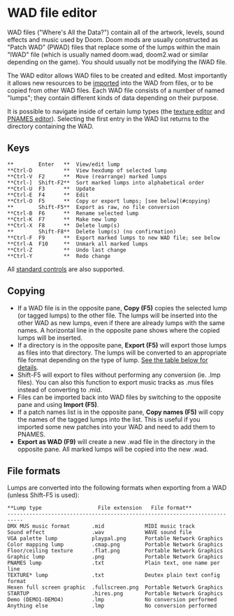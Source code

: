 
# WAD file editor

WAD files ("Where's All the Data?") contain all of the artwork, levels, sound
effects and music used by Doom. Doom mods are usually constructed as "Patch WAD"
(PWAD) files that replace some of the lumps within the main "IWAD" file (which
is usually named doom.wad, doom2.wad or similar depending on the game). You
should usually not be modifying the IWAD file.

The WAD editor allows WAD files to be created and edited. Most importantly it
allows new resources to be [imported](#copying) into the WAD from files, or to be copied
from other WAD files. Each WAD file consists of a number of named "lumps"; they
contain different kinds of data depending on their purpose.

It is possible to navigate inside of certain lump types (the [texture editor](texture_editor.md)
and [PNAMES editor](pnames_editor.md)). Selecting the first entry in the WAD
list returns to the directory containing the WAD.

## Keys

    **        Enter   **  View/edit lump
    **Ctrl-D          **  View hexdump of selected lump
    **Ctrl-V  F2      **  Move (rearrange) marked lumps
    **Ctrl-]  Shift-F2**  Sort marked lumps into alphabetical order
    **Ctrl-U  F3      **  Update
    **Ctrl-E  F4      **  Edit
    **Ctrl-O  F5      **  Copy or export lumps; [see below](#copying)
    **        Shift-F5**  Export as raw, no file conversion
    **Ctrl-B  F6      **  Rename selected lump
    **Ctrl-K  F7      **  Make new lump
    **Ctrl-X  F8      **  Delete lump(s)
    **        Shift-F8**  Delete lump(s) (no confirmation)
    **Ctrl-F  F9      **  Export marked lumps to new WAD file; see below
    **Ctrl-A  F10     **  Unmark all marked lumps
    **Ctrl-Z          **  Undo last change
    **Ctrl-Y          **  Redo change

All [standard controls](common.md) are also supported.

## Copying

 * If a WAD file is in the opposite pane, **Copy (F5)** copies the selected lump
   (or tagged lumps) to the other file. The lumps will be inserted into the
   other WAD as new lumps, even if there are already lumps with the same names.
   A horizontal line in the opposite pane shows where the copied lumps will be
   inserted.
 * If a directory is in the opposite pane, **Export (F5)** will export those lumps
   as files into that directory. The lumps will be converted to an appropriate
   file format depending on the type of lump.
   [See the table below for details](#file-formats).
 * Shift-F5 will export to files without performing any conversion (ie. .lmp
   files). You can also this function to export music tracks as .mus files
   instead of converting to .mid.
 * Files can be imported back into WAD files by switching to the opposite pane
   and using **Import (F5)**.
 * If a patch names list is in the opposite pane, **Copy names (F5)** will copy the
   names of the tagged lumps into the list. This is useful if you imported some
   new patches into your WAD and need to add them to PNAMES.
 * **Export as WAD (F9)** will create a new .wad file in the directory in the
   opposite pane. All marked lumps will be copied into the new .wad.

## File formats

Lumps are converted into the following formats when exporting from a WAD (unless
Shift-F5 is used):

    **Lump type                  File extension   File format**
    ---------------------------------------------------------------------------
    DMX MUS music format       .mid             MIDI music track
    Sound effect               .wav             WAVE sound file
    VGA palette lump           playpal.png      Portable Network Graphics
    Color mapping lump         .cmap.png        Portable Network Graphics
    Floor/ceiling texture      .flat.png        Portable Network Graphics
    Graphic lump               .png             Portable Network Graphics
    PNAMES lump                .txt             Plain text, one name per line
    TEXTURE* lump              .txt             Deutex plain text config format
    Hexen full screen graphic  .fullscreen.png  Portable Network Graphics
    STARTUP                    .hires.png       Portable Network Graphics
    Demo (DEMO1-DEMO4)         .lmp             No conversion performed
    Anything else              .lmp             No conversion performed
